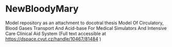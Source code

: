 # NewBloodyMary
Model repository as an attachment to docotral thesis Model Of Circulatory, Blood Gases Transport And Acid-base For Medical Simulators And Intensive Care Clinical Aid System (Full text accessible at https://dspace.cvut.cz/handle/10467/81484 )
